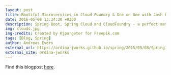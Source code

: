 ```yaml
---
layout: post
title: Bootiful Microservices in Cloud Foundry & One on One with Josh Long
date: 2016-05-08 13:34:20 +0300
description: Spring Boot, Spring Cloud and CloudFoundry - a perfect match. Josh Long explains how to build Spring Boot microservices, deploy them in CloudFoundry and manage them using the Netflix OSS stack through Spring Cloud. Including a One on One talk.
img: clouds.jpg
img-credits: Created by Kjpargeter for Freepik.com
tags: [Blog, Spring]
author: Andreas Evers
external_url: https://ordina-jworks.github.io/spring/2015/05/08/SpringIO15-Microservices.html
external_site: ordina-jworks
---
```


Find this blogpost [here](https://ordina-jworks.github.io/spring/2015/05/08/SpringIO15-Microservices.html).
